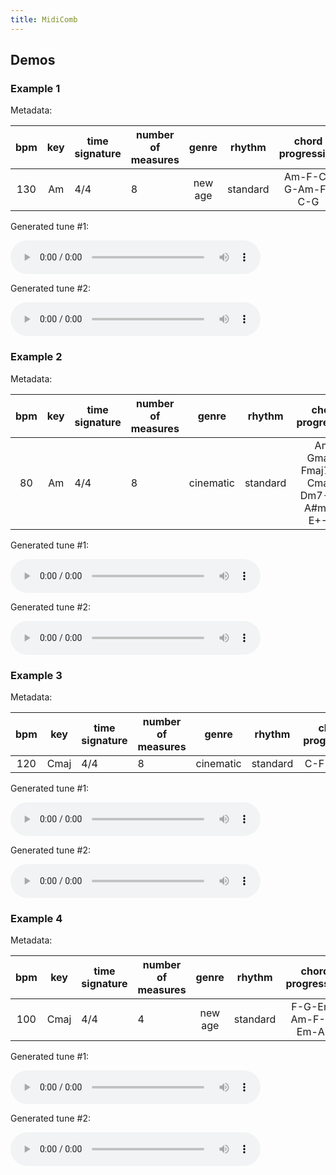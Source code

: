 ```yaml
---
title: MidiComb
---
```

## Demos

### Example 1

Metadata:

|bpm|key|time signature|number of measures|genre|rhythm|chord progression|
|:---:|:---:|---|---|:---:|:---:|:---:|
|130|Am|4/4|8|new age|standard|Am-F-C-G-Am-F-C-G|

Generated tune #1:

<audio controls style="width: 400px;">
  <source src="assets/1a/tune.mp3" type="audio/mpeg">
</audio>

Generated tune #2:

<audio controls style="width: 400px;">
  <source src="assets/1b/tune.mp3" type="audio/mpeg">
</audio>

### Example 2

Metadata:

|bpm|key|time signature|number of measures|genre|rhythm|chord progression|
|:---:|:---:|---|---|:---:|:---:|:---:|
|80|Am|4/4|8|cinematic|standard|Am-Gmaj7-Fmaj7-G-Cmaj7-Dm7-Am-A#maj7-E+-Am|

Generated tune #1:

<audio controls style="width: 400px;">
  <source src="assets/2a/tune.mp3" type="audio/mpeg">
</audio>

Generated tune #2:

<audio controls style="width: 400px;">
  <source src="assets/2b/tune.mp3" type="audio/mpeg">
</audio>

### Example 3

Metadata:

|bpm|key|time signature|number of measures|genre|rhythm|chord progression|
|:---:|:---:|---|---|:---:|:---:|:---:|
|120|Cmaj|4/4|8|cinematic|standard|C-F-Am-G|

Generated tune #1:

<audio controls style="width: 400px;">
  <source src="assets/3a/tune.mp3" type="audio/mpeg">
</audio>

Generated tune #2:

<audio controls style="width: 400px;">
  <source src="assets/3b/tune.mp3" type="audio/mpeg">
</audio>

### Example 4

Metadata:

|bpm|key|time signature|number of measures|genre|rhythm|chord progression|
|:---:|:---:|---|---|:---:|:---:|:---:|
|100|Cmaj|4/4|4|new age|standard|F-G-Em-Am-F-G-Em-Am|

Generated tune #1:

<audio controls style="width: 400px;">
  <source src="assets/4a/tune.mp3" type="audio/mpeg">
</audio>

Generated tune #2:

<audio controls style="width: 400px;">
  <source src="assets/4b/tune.mp3" type="audio/mpeg">
</audio>